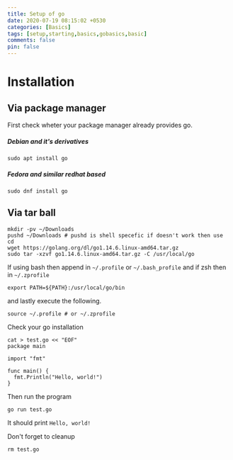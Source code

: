 ```yaml
---
title: Setup of go
date: 2020-07-19 08:15:02 +0530
categories: [Basics]
tags: [setup,starting,basics,gobasics,basic]
comments: false
pin: false
---
```


# Installation

## Via package manager

First check wheter your package manager already provides go.

##### Debian and it's derivatives
```shell
sudo apt install go
```

##### Fedora and similar redhat based
```shell
sudo dnf install go
```

## Via tar ball
```shell
mkdir -pv ~/Downloads
pushd ~/Downloads # pushd is shell specefic if doesn't work then use cd
wget https://golang.org/dl/go1.14.6.linux-amd64.tar.gz
sudo tar -xzvf go1.14.6.linux-amd64.tar.gz -C /usr/local/go
```
If using bash then append in `~/.profile` or `~/.bash_profile` and if zsh then in `~/.zprofile`
```shell
export PATH=${PATH}:/usr/local/go/bin
```

and lastly execute the following.
```shell
source ~/.profile # or ~/.zprofile
```

Check your go installation
```shell
cat > test.go << "EOF"
package main

import "fmt"

func main() {
  fmt.Println("Hello, world!")
}
```

Then run the program
```
go run test.go
```
It should print `Hello, world!`

Don't forget to cleanup
```shell
rm test.go
```

